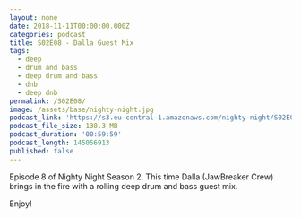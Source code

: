 ```yaml
---
layout: none
date: 2018-11-11T00:00:00.000Z
categories: podcast
title: S02E08 - Dalla Guest Mix
tags:
  - deep
  - drum and bass
  - deep drum and bass
  - dnb
  - deep dnb
permalink: /S02E08/
image: /assets/base/nighty-night.jpg
podcast_link: 'https://s3.eu-central-1.amazonaws.com/nighty-night/S02E08.mp3'
podcast_file_size: 138.3 MB
podcast_duration: '00:59:59'
podcast_length: 145056913
published: false
---
```

Episode 8 of Nighty Night Season 2. This time Dalla (JawBreaker Crew) brings in the fire with a rolling deep drum and bass guest mix.

Enjoy!
